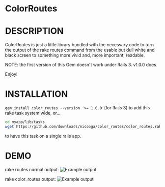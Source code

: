 ColorRoutes
===========

# DESCRIPTION

ColorRoutes is just a little library bundled with the necessary code to turn the output of the rake routes command from the usable but dull white and black screen to something more vivid and, more important, readable.

NOTE: the first version of this Gem doesn't work under Rails 3. v1.0.0 does.

Enjoy!

# INSTALLATION

`gem install color_routes --version '>= 1.0.0'`(for Rails 3) to add this rake task system wide, or...
```bash
cd myapp/lib/tasks
wget https://github.com/downloads/nicooga/color_routes/color_routes.rake
```
to have this task on a single rails app.

# DEMO

rake routes normal output: 
<img src="https://github.com/nicooga/color_routes/raw/master/doc/demo1.png" title="Example output" alt="Example output" />

rake color_routes output:
<img src="https://github.com/nicooga/color_routes/raw/master/doc/demo2.png" title="Example output" alt="Example output" />